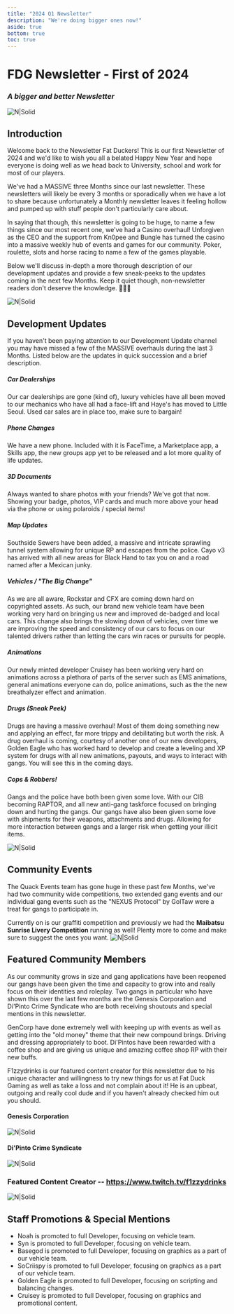 ```yaml
---
title: "2024 Q1 Newsletter"
description: "We're doing bigger ones now!"
aside: true
bottom: true
toc: true
---
```


# FDG Newsletter - First of 2024
### _A bigger and better Newsletter_

![N|Solid](https://i.imgur.com/UVZxSfF.png)
## Introduction
Welcome back to the Newsletter Fat Duckers! This is our first Newsletter of 2024 and we'd like to wish you all a belated Happy New Year and hope everyone is doing well as we head back to University, school and work for most of our players.

We've had a MASSIVE three Months since our last newsletter. These newsletters will likely be every 3 months or sporadically when we have a lot to share because unfortunately a Monthly newsletter leaves it feeling hollow and pumped up with stuff people don't particularly care about.

In saying that though, this newsletter is going to be huge, to name a few things since our most recent one, we've had a Casino overhaul! Unforgiven as the CEO and the support from Kn0pee and Bungle has turned the casino into a massive weekly hub of events and games for our community. Poker, roulette, slots and horse racing to name a few of the games playable.

Below we'll discuss in-depth a more thorough description of our development updates and provide a few sneak-peeks to the updates coming in the next few Months. Keep it quiet though, non-newsletter readers don't deserve the knowledge. 🤫🤫🤫

![N|Solid](https://i.imgur.com/s0nZtJ6.png)
## Development Updates
If you haven't been paying attention to our Development Update channel you may have missed a few of the MASSIVE overhauls during the last 3 Months. Listed below are the updates in quick succession and a brief description.
##### Car Dealerships
Our car dealerships are gone (kind of), luxury vehicles have all been moved to our mechanics who have all had a face-lift and Haye's has moved to Little Seoul. Used car sales are in place too, make sure to bargain!
##### Phone Changes
We have a new phone. Included with it is FaceTime, a Marketplace app, a Skills app, the new groups app yet to be released and a lot more quality of life updates.
##### 3D Documents
Always wanted to share photos with your friends? We've got that now. Showing your badge, photos, VIP cards and much more above your head via the phone or using polaroids / special items!
##### Map Updates
Southside Sewers have been added, a massive and intricate sprawling tunnel system allowing for unique RP and escapes from the police. Cayo v3 has arrived with all new areas for Black Hand to tax you on and a road named after a Mexican junky.
##### Vehicles / "The Big Change"
As we are all aware, Rockstar and CFX are coming down hard on copyrighted assets. As such, our brand new vehicle team have been working very hard on bringing us new and improved de-badged and local cars. This change also brings the slowing down of vehicles, over time we are improving the speed and consistency of our cars to focus on our talented drivers rather than letting the cars win races or pursuits for people.
##### Animations
Our newly minted developer Cruisey has been working very hard on animations across a plethora of parts of the server such as EMS animations, general animations everyone can do, police animations, such as the the new breathalyzer effect and animation.
##### Drugs (Sneak Peek)
Drugs are having a massive overhaul! Most of them doing something new and applying an effect, far more trippy and debilitating but worth the risk. A drug overhaul is coming, courtesy of another one of our new developers, Golden Eagle who has worked hard to develop and create a leveling and XP system for drugs with all new animations, payouts, and ways to interact with gangs. You will see this in the coming days.
##### Cops & Robbers!
Gangs and the police have both been given some love. With our CIB becoming RAPTOR, and all new anti-gang taskforce focused on bringing down and hurting the gangs. Our gangs have also been given some love with shipments for their weapons, attachments and drugs. Allowing for more interaction between gangs and a larger risk when getting your illicit items.

![N|Solid](https://i.imgur.com/MfahAKw.png)
## Community Events

The Quack Events team has gone huge in these past few Months, we've had two community wide competitions, two extended gang events and our individual gang events such as the "NEXUS Protocol" by GolTaw were a treat for gangs to participate in.

Currently on is our graffiti competition and previously we had the **Maibatsu Sunrise Livery Competition** running as well! Plenty more to come and make sure to suggest the ones you want.
![N|Solid](https://i.imgur.com/GwW7Nga.png)

## Featured Community Members

As our community grows in size and gang applications have been reopened our gangs have been given the time and capacity to grow into and really focus on their identities and roleplay. Two gangs in particular who have shown this over the last few months are the Genesis Corporation and Di'Pinto Crime Syndicate who are both receiving shoutouts and special mentions in this newsletter.

GenCorp have done extremely well with keeping up with events as well as getting into the "old money" theme that their new compound brings. Driving and dressing appropriately to boot. Di'Pintos have been rewarded with a coffee shop and are giving us unique and amazing coffee shop RP with their new buffs.

F1zzydrinks is our featured content creator for this newsletter due to his unique character and willingness to try new things for us at Fat Duck Gaming as well as take a loss and not complain about it! He is an upbeat, outgoing and really cool dude and if you haven't already checked him out you should.

#### Genesis Corporation
![N|Solid](https://i.imgur.com/UEdjz2j.png)

#### Di'Pinto Crime Syndicate
![N|Solid](https://i.imgur.com/K97JeUQ.png)
### Featured Content Creator -- https://www.twitch.tv/f1zzydrinks
![N|Solid](https://i.imgur.com/YEx5mIi.png)

## Staff Promotions & Special Mentions

- Noah is promoted to full Developer, focusing on vehicle team.
- Syn is promoted to full Developer, focusing on vehicle team.
- Basegod is promoted to full Developer, focusing on graphics as a part of our vehicle team.
- SoCriispy is promoted to full Developer, focusing on graphics as a part of our vehicle team.
- Golden Eagle is promoted to full Developer, focusing on scripting and balancing changes.
- Cruisey is promoted to full Developer, focusing on graphics and promotional content.
